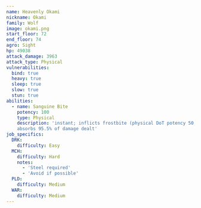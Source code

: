```yaml
---
name: Heavenly Okami
nickname: Okami
family: Wolf
image: okami.png
start_floor: 72
end_floor: 74
agro: Sight
hp: 49038
attack_damage: 3963
attack_type: Physical
vulnerabilities:
  bind: true
  heavy: true
  sleep: true
  slow: true
  stun: true
abilities:
  - name: Sanguine Bite
    potency: 100
    type: Physical
    description: 'instant; inflicts frostbite (physical DoT potency 50, 12s);
    absorbs 95.5% of damage dealt'
job_specifics:
  DRK:
    difficulty: Easy
  MCH:
    difficulty: Hard
    notes:
      - 'Steel required'
      - 'Avoid if possible'
  PLD:
    difficulty: Medium
  WAR:
    difficulty: Medium
---
```

